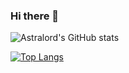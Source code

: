 ### Hi there 👋

![Astralord's GitHub stats](https://github-readme-stats.vercel.app/api?username=astralord&show_icons=true&theme=calm)

[![Top Langs](https://github-readme-stats.vercel.app/api/top-langs/?username=astralord&layout=compact&theme=calm)](https://github.com/astralord?tab=repositories)


<!--
**astralord/astralord** is a ✨ _special_ ✨ repository because its `README.md` (this file) appears on your GitHub profile.

Here are some ideas to get you started:

- 🔭 I’m currently working on ...
- 🌱 I’m currently learning ...
- 👯 I’m looking to collaborate on ...
- 🤔 I’m looking for help with ...
- 💬 Ask me about ...
- 📫 How to reach me: ...
- 😄 Pronouns: ...
- ⚡ Fun fact: ...
-->
